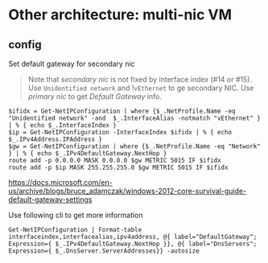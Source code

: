 # Other architecture: multi-nic VM 

## config

Set default gateway for secondary nic

> Note that _secondary nic_ is not fixed by interface index (#14 or #15). Use `Unidentified network` and !`vEthernet` to ge secondary NIC. Use _primary nic_ to get _Default Gateway_ info.

```
$ifidx = Get-NetIPConfiguration | where {$_.NetProfile.Name -eq "Unidentified network" -and  $_.InterfaceAlias -notmatch "vEthernet" } | % { echo $_.InterfaceIndex }
$ip = Get-NetIPConfiguration -InterfaceIndex $ifidx | % { echo $_.IPv4Address.IPAddress }
$gw = Get-NetIPConfiguration | where {$_.NetProfile.Name -eq "Network" } | % { echo $_.IPv4DefaultGateway.NextHop }
route add -p 0.0.0.0 MASK 0.0.0.0 $gw METRIC 5015 IF $ifidx
route add -p $ip MASK 255.255.255.0 $gw METRIC 5015 IF $ifidx
```

https://docs.microsoft.com/en-us/archive/blogs/bruce_adamczak/windows-2012-core-survival-guide-default-gateway-settings

Use following cli to get more information
```
Get-NetIPConfiguration | Format-table interfaceindex,interfacealias,ipv4address, @{ label="DefaultGateway"; Expression={ $_.IPv4DefaultGateway.NextHop }}, @{ label="DnsServers"; Expression={ $_.DnsServer.ServerAddresses}} -autosize
```

